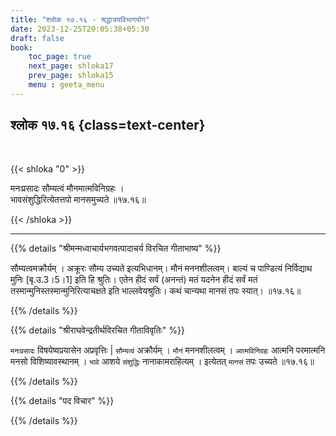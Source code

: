 ```yaml
---
title: "श्लोक १७.१६ - श्रद्धात्रयविभागयोग"
date: 2023-12-25T20:05:38+05:30
draft: false
book:
    toc_page: true
    next_page: shloka17
    prev_page: shloka15
    menu : geeta_menu
---
```




## श्लोक १७.१६ {class=text-center}

<br/>

{{< shloka  "0"  >}}

मनःप्रसादः सौम्यत्वं मौनमात्मविनिग्रहः ।  
भावसंशुद्धिरित्येतत्तपो मानसमुच्यते ॥१७.१६॥

{{< /shloka >}}

---


{{% details "श्रीमन्मध्वाचार्यभगवत्पादाचर्य विरचित  गीताभाष्य" %}}

सौम्यत्वमक्रौर्यम् । अक्रूरः सौम्य उच्यते इत्यभिधानम्। मौनं मननशीलत्वम्। 
बाल्यं च पाण्डित्यं निर्विद्याथ मुनिः [बृ.उ.3।5।1] इति हि श्रुतिः। 
एतेन हीदं सर्वं (अनन्तं) मतं यदनेन हीदं सर्वं मतं 
तस्मान्मुनिस्तस्मान्मुनिरित्याचक्षते इति भाल्लवेयश्रुतिः। 
कथं चान्यथा मानसं तपः स्यात्।  ॥१७.१६॥

{{% /details %}}



{{% details "श्रीराघवेन्द्रतीर्थविरचित गीताविवृतिः" %}}

`मनःप्रसादः` विषयेष्वप्रयासेन अप्रवृत्तिः | `सौम्यत्वं` 
अक्रौर्यम्‌ । `मौनं` मननशीलत्वम्‌ । `आत्मविनिग्रहः` आत्मनि 
परमात्मनि मनसो विशिष्यावस्थानम्‌ । `भावे` आशये `संशुद्धिः` 
नानाकामराहित्यम्‌ । इत्येतत् `मानसं` तपः उच्यते  ॥१७.१६॥


{{% /details %}}



{{% details "पद विचार" %}}


{{% /details %}}
